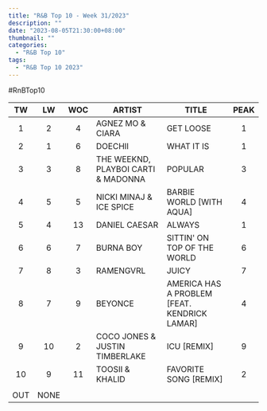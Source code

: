 ```yaml
---
title: "R&B Top 10 - Week 31/2023"
description: ""
date: "2023-08-05T21:30:00+08:00"
thumbnail: ""
categories:
  - "R&B Top 10"
tags:
  - "R&B Top 10 2023"
---
```

#RnBTop10
<!--more-->
|TW|LW|WOC|ARTIST|TITLE|PEAK|
|:---:|:---:|:---:|---|---|:---:|
|1|2|4|AGNEZ MO & CIARA|GET LOOSE|1|
|2|1|6|DOECHII|WHAT IT IS|1|
|3|3|8|THE WEEKND, PLAYBOI CARTI & MADONNA|POPULAR|3|
|4|5|5|NICKI MINAJ & ICE SPICE|BARBIE WORLD [WITH AQUA]|4|
|5|4|13|DANIEL CAESAR|ALWAYS|1|
|6|6|7|BURNA BOY|SITTIN' ON TOP OF THE WORLD|6|
|7|8|3|RAMENGVRL|JUICY|7|
|8|7|9|BEYONCE|AMERICA HAS A PROBLEM [FEAT. KENDRICK LAMAR]|4|
|9|10|2|COCO JONES & JUSTIN TIMBERLAKE|ICU [REMIX]|9|
|10|9|11|TOOSII & KHALID|FAVORITE SONG [REMIX]|2|
| | | | | | |
|OUT|NONE| | | | |
